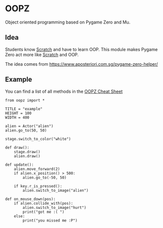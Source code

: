 # OOPZ
Object oriented programming based on Pygame Zero and Mu. 

## Idea
Students know [Scratch](https://scratch.mit.edu/) and have to learn OOP. This module makes Pygame Zero act more like [Scratch](https://scratch.mit.edu/) and OOP.

The idea comes from
https://www.aposteriori.com.sg/pygame-zero-helper/

## Example
You can find a list of all methods in the [OOPZ Cheat Sheet](OOPZ%20Cheat%20Sheet_en.docx)
```
from oopz import *

TITLE = "example"
HEIGHT = 100
WIDTH = 400

alien = Actor("alien")
alien.go_to(50, 50) 

stage.switch_to_color("white")

def draw():
    stage.draw()
    alien.draw()

def update():
    alien.move_forward(2) 
    if alien.x_position() > 500: 
        alien.go_to(-50, 50)

    if key.r_is_pressed(): 
        alien.switch_to_image("alien")

def on_mouse_down(pos):
    if alien.collide_with(pos): 
        alien.switch_to_image("hurt")
        print("got me :( ") 
    else:
        print("you missed me :P")

```

